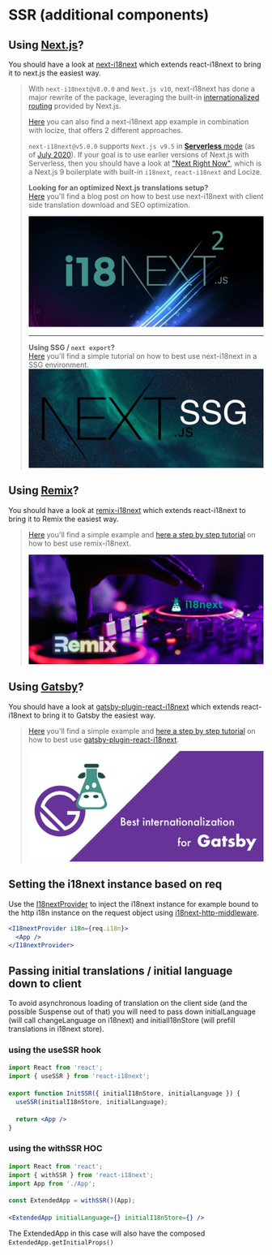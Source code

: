 # SSR (additional components)

## Using [Next.js](https://nextjs.org/)?

You should have a look at [next-i18next](https://github.com/i18next/next-i18next) which extends react-i18next to bring it to next.js the easiest way.

> With `next-i18next@v8.0.0` and `Next.js v10`, next-i18next has done a major rewrite of the package, leveraging the built-in [internationalized routing](https://nextjs.org/docs/advanced-features/i18n-routing) provided by Next.js.
>
> [Here](https://github.com/locize/next-i18next-locize) you can also find a next-i18next app example in combination with locize, that offers 2 different approaches.
>
> `next-i18next@v5.0.0` supports `Next.js v9.5` in [**Serverless** mode](https://nextjs.org/blog/next-8#serverless-nextjs) (as of [July 2020](https://github.com/isaachinman/next-i18next/issues/274#issuecomment-664616304)). If your goal is to use earlier versions of Next.js with Serverless, then you should have a look at ["Next Right Now"](https://github.com/UnlyEd/next-right-now), which is a Next.js 9 boilerplate with built-in `i18next`, `react-i18next` and Locize.
>
>
>
> **Looking for an optimized Next.js translations setup?**\
> [Here](https://locize.com/blog/next-i18next/) you'll find a blog post on how to best use next-i18next with client side translation download and SEO optimization.
>
> [![](../.gitbook/assets/next-i18next.jpg)](https://locize.com/blog/next-i18next/)
>
> ****
>
> **Using SSG / `next export`?**\
> [Here](https://locize.com/blog/next-i18n-static/) you'll find a simple tutorial on how to best use next-i18next in a SSG environment.\
> [<img src="../.gitbook/assets/next-ssg.jpeg" alt="" data-size="original">](https://locize.com/blog/next-i18n-static/)

## Using [Remix](https://remix.run)?

You should have a look at [remix-i18next](https://github.com/sergiodxa/remix-i18next) which extends react-i18next to bring it to Remix the easiest way.

> [Here](https://github.com/locize/locize-remix-i18next-example) you'll find a simple example and [here a step by step tutorial](https://locize.com/blog/remix-i18n/) on how to best use remix-i18next.
>
> [![](../.gitbook/assets/remix-localization.jpg)](https://locize.com/blog/remix-i18n/)

## Using [Gatsby](https://www.gatsbyjs.com/)?

You should have a look at [gatsby-plugin-react-i18next](https://github.com/microapps/gatsby-plugin-react-i18next) which extends react-i18next to bring it to Gatsby the easiest way.

> [Here](https://github.com/locize/locize-gatsby-example) you'll find a simple example and [here a step by step tutorial](https://locize.com/blog/gatsby-i18n/) on how to best use [gatsby-plugin-react-i18next](https://github.com/microapps/gatsby-plugin-react-i18next).
>
> [![](../.gitbook/assets/gatsby-i18next.jpg)](https://locize.com/blog/gatsby-i18n/)

## Setting the i18next instance based on req

Use the [I18nextProvider](i18nextprovider.md) to inject the i18next instance for example bound to the http i18n instance on the request object using [i18next-http-middleware](https://github.com/i18next/i18next-http-middleware).

```jsx
<I18nextProvider i18n={req.i18n}>
  <App />
</I18nextProvider>
```

## Passing initial translations / initial language down to client

To avoid asynchronous loading of translation on the client side (and the possible Suspense out of that) you will need to pass down initialLanguage (will call changeLanguage on i18next) and initialI18nStore (will prefill translations in i18next store).

### using the useSSR hook

```jsx
import React from 'react';
import { useSSR } from 'react-i18next';

export function InitSSR({ initialI18nStore, initialLanguage }) {
  useSSR(initialI18nStore, initialLanguage);

  return <App />
}
```

### using the withSSR HOC

```jsx
import React from 'react';
import { withSSR } from 'react-i18next';
import App from './App';

const ExtendedApp = withSSR()(App);

<ExtendedApp initialLanguage={} initialI18nStore={} />
```

The ExtendedApp in this case will also have the composed `ExtendedApp.getInitialProps()`
